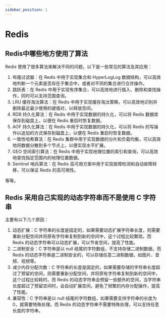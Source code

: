 ```yaml
---
sidebar_position: 1
---
```



# Redis

## Redis中哪些地方使用了算法
Redis 使用了很多算法来解决不同的问题，以下是一些常见的算法及其应用：

1. 布隆过滤器：在 Redis 中用于实现集合和 HyperLogLog 数据结构，可以高效地判断一个元素是否存在于集合中，或者对不同的集合进行合并操作。
2. 跳跃表：在 Redis 中用于实现有序集合，可以高效地进行插入、删除和查找操作，同时可以支持范围查询。
3. LRU 缓存淘汰算法：在 Redis 中用于实现缓存淘汰策略，可以高效地识别并删除最近最少使用的键值对，以释放空间。
4. RDB 持久化算法：在 Redis 中用于实现数据的持久化，可以将 Redis 数据库保存到磁盘上，以便在 Redis 重启时恢复数据。
5. AOF 持久化算法：在 Redis 中用于实现数据的持久化，可以将 Redis 的写操作以追加的方式保存到磁盘上，以便在 Redis 重启时恢复数据。
6. 一致性哈希算法：在 Redis 集群中用于实现数据的分片和负载均衡，可以高效地将数据分散到多个节点上，以便实现水平扩展。
7. GEO 空间索引算法：在 Redis 中用于实现地理位置的索引和查询，可以高效地查找指定范围内的地理位置数据。
8. Sentinel 哨兵算法：在 Redis 高可用方案中用于实现故障检测和自动故障转移，可以保证 Redis 的高可用性。

等等。
## Redis 采用自己实现的动态字符串而不是使用 C 字符串
主要有以下几个原因：

1. 动态扩展：C 字符串的长度是固定的，如果需要动态扩展字符串长度，则需要重新分配空间并将原有字符串复制到新的空间中，这个过程比较繁琐。而 Redis 的动态字符串可以动态扩展，可以节省空间，提高了性能。
2. 二进制安全：C 字符串是以 null 结尾的字符数组，不支持存储二进制数据。而 Redis 的动态字符串是二进制安全的，可以存储任意二进制数据，如图片、音频、视频等。
3. 减少内存分配次数：C 字符串的长度是固定的，如果需要存储的字符串长度超过了预留的空间，则需要重新分配空间，并将原有字符串复制到新的空间中，这个过程比较耗时。而 Redis 的动态字符串会预留一些额外的空间，当字符串长度超过了预留空间时，会自动扩展空间，避免了频繁的内存分配操作，提高了性能。
4. 兼容性：C 字符串是以 null 结尾的字符数组，如果需要支持字符串的长度为 0，就需要特殊处理。而 Redis 的动态字符串不需要特殊处理，可以支持任意长度的字符串。